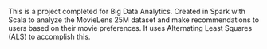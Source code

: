 This is a project completed for Big Data Analytics. 
Created in Spark with Scala to analyze the MovieLens 25M dataset and make recommendations to users based on their movie preferences. 
It uses Alternating Least Squares (ALS) to accomplish this.
